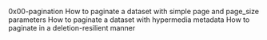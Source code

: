 0x00-pagination
How to paginate a dataset with simple page and page_size parameters
How to paginate a dataset with hypermedia metadata
How to paginate in a deletion-resilient manner
